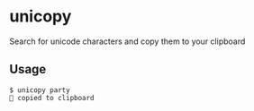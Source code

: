 # unicopy

Search for unicode characters and copy them to your clipboard

## Usage

    $ unicopy party
    🎉 copied to clipboard
